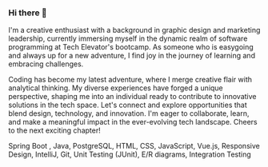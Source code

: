 ### Hi there 👋

<!--
**sarahjstrong/sarahjstrong** is a ✨ _special_ ✨ repository because its `README.md` (this file) appears on your GitHub profile.

Here are some ideas to get you started:
-->
I'm a creative enthusiast with a background in graphic design and marketing leadership, currently immersing myself in the dynamic realm of software programming at Tech Elevator's bootcamp. As someone who is easygoing and always up for a new adventure, I find joy in the journey of learning and embracing challenges.

Coding has become my latest adventure, where I merge creative flair with analytical thinking. My diverse experiences have forged a unique perspective, shaping me into an individual ready to contribute to innovative solutions in the tech space. Let's connect and explore opportunities that blend design, technology, and innovation. I'm eager to collaborate, learn, and make a meaningful impact in the ever-evolving tech landscape. Cheers to the next exciting chapter!

Spring Boot , Java, PostgreSQL, HTML, CSS, JavaScript, Vue.js, Responsive Design, IntelliJ, Git, Unit Testing (JUnit), E/R diagrams, Integration Testing
